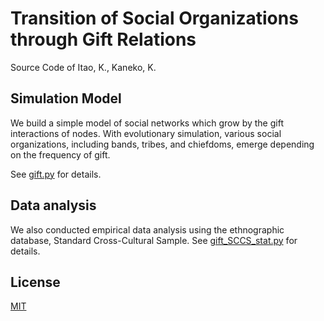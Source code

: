 # Transition of Social Organizations through Gift Relations
Source Code of Itao, K., Kaneko, K. 



## Simulation Model
We build a simple model of social networks which grow by the gift interactions of nodes. With evolutionary simulation, various social organizations, including bands, tribes, and chiefdoms, emerge depending on the frequency of gift.

See [gift.py](gift.py) for details.

## Data analysis
We also conducted empirical data analysis using the ethnographic database, Standard Cross-Cultural Sample.
See [gift_SCCS_stat.py](gift_SCCS_stat.p) for details.

## License
[MIT](LICENSE)
